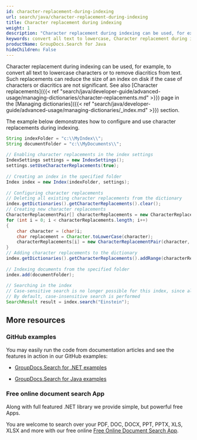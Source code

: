 ```yaml
---
id: character-replacement-during-indexing
url: search/java/character-replacement-during-indexing
title: Character replacement during indexing
weight: 1
description: "Character replacement during indexing can be used, for example, to convert all text to lowercase characters or to remove diacritics from text."
keywords: convert all text to lowercase, Character replacement during indexing, Character replacement
productName: GroupDocs.Search for Java
hideChildren: False
---
```

Character replacement during indexing can be used, for example, to convert all text to lowercase characters or to remove diacritics from text. Such replacements can reduce the size of an index on disk if the case of characters or diacritics are not significant. See also [Character replacements]({{< ref "search/java/developer-guide/advanced-usage/managing-dictionaries/character-replacements.md" >}}) page in the [Managing dictionaries]({{< ref "search/java/developer-guide/advanced-usage/managing-dictionaries/_index.md" >}}) section.

The example below demonstrates how to configure and use character replacements during indexing.



```java
String indexFolder = "c:\\MyIndex\\";
String documentFolder = "c:\\MyDocuments\\";
 
// Enabling character replacements in the index settings
IndexSettings settings = new IndexSettings();
settings.setUseCharacterReplacements(true);
 
// Creating an index in the specified folder
Index index = new Index(indexFolder, settings);
 
// Configuring character replacements
// Deleting all existing character replacements from the dictionary
index.getDictionaries().getCharacterReplacements().clear();
// Creating new character replacements
CharacterReplacementPair[] characterReplacements = new CharacterReplacementPair[Character.MAX_VALUE + 1];
for (int i = 0; i < characterReplacements.length; i++)
{
    char character = (char)i;
    char replacement = Character.toLowerCase(character);
    characterReplacements[i] = new CharacterReplacementPair(character, replacement);
}
// Adding character replacements to the dictionary
index.getDictionaries().getCharacterReplacements().addRange(characterReplacements);
 
// Indexing documents from the specified folder
index.add(documentFolder);
 
// Searching in the index
// Case-sensitive search is no longer possible for this index, since all characters are lowercase
// By default, case-insensitive search is performed
SearchResult result = index.search("Einstein");
```

## More resources

### GitHub examples

You may easily run the code from documentation articles and see the features in action in our GitHub examples:

*   [GroupDocs.Search for .NET examples](https://github.com/groupdocs-search/GroupDocs.Search-for-.NET)
    
*   [GroupDocs.Search for Java examples](https://github.com/groupdocs-search/GroupDocs.Search-for-Java)
    

### Free online document search App

Along with full featured .NET library we provide simple, but powerful free Apps.

You are welcome to search over your PDF, DOC, DOCX, PPT, PPTX, XLS, XLSX and more with our free online [Free Online Document Search App](https://products.groupdocs.app/search).
